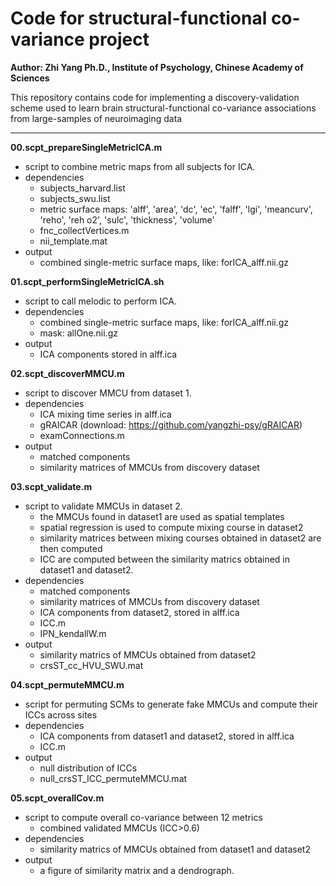 
# Code for structural-functional co-variance project
**Author: Zhi Yang Ph.D., Institute of Psychology, Chinese Academy of Sciences**

This repository contains code for implementing a discovery-validation scheme used to learn brain structural-functional co-variance associations from large-samples of neuroimaging data

___

**00.scpt_prepareSingleMetricICA.m**

- script to combine metric maps from all subjects for ICA.
- dependencies
  - subjects_harvard.list
  - subjects_swu.list
  - metric surface maps: 'alff', 'area', 'dc', 'ec', 'falff', 'lgi', 'meancurv', 'reho', 'reh o2', 'sulc', 'thickness', 'volume'
  - fnc_collectVertices.m
  - nii_template.mat
- output
  - combined single-metric surface maps, like: forICA_alff.nii.gz


**01.scpt_performSingleMetricICA.sh**

- script to call melodic to perform ICA.
- dependencies
  - combined single-metric surface maps, like: forICA_alff.nii.gz
  - mask: allOne.nii.gz
- output
  - ICA components stored in alff.ica

**02.scpt_discoverMMCU.m**

- script to discover MMCU from dataset 1.
- dependencies
  - ICA mixing time series in alff.ica
  - gRAICAR (download: https://github.com/yangzhi-psy/gRAICAR)
  - examConnections.m
- output
  - matched components
  - similarity matrices of MMCUs from discovery dataset

**03.scpt_validate.m**

- script to validate MMCUs in dataset 2.
  - the MMCUs found in dataset1 are used as spatial templates
  - spatial regression is used to compute mixing course in dataset2
  - similarity matrices between mixing courses obtained in dataset2 are then computed
  - ICC are computed between the similarity matrics obtained in dataset1 and dataset2.
- dependencies
  - matched components
  - similarity matrices of MMCUs from discovery dataset
  - ICA components from dataset2, stored in alff.ica
  - ICC.m
  - IPN_kendallW.m
- output
  - similarity matrics of MMCUs obtained from dataset2
  - crsST_cc_HVU_SWU.mat

**04.scpt_permuteMMCU.m**
- script for permuting SCMs to generate fake MMCUs and compute their ICCs across  sites
- dependencies
  - ICA components from dataset1 and dataset2, stored in alff.ica
  - ICC.m
- output
  - null distribution of ICCs
  - null_crsST_ICC_permuteMMCU.mat

**05.scpt_overallCov.m**
- script to compute overall co-variance between 12 metrics
  - combined validated MMCUs (ICC>0.6)
- dependencies
  - similarity matrics of MMCUs obtained from dataset1 and dataset2
- output
  - a figure of similarity matrix and a dendrograph.

